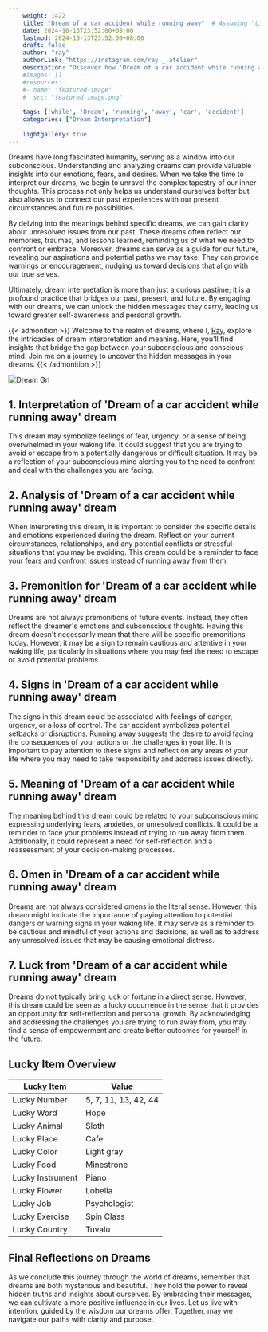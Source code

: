 ```yaml
---
    weight: 1422
    title: "Dream of a car accident while running away"  # Assuming 'title' column exists
    date: 2024-10-13T23:52:00+08:00
    lastmod: 2024-10-13T23:52:00+08:00
    draft: false
    author: "ray"
    authorLink: "https://instagram.com/ray._.atelier"
    description: "Discover how 'Dream of a car accident while running away' can interpret your future and uncover its significant meanings in your life."
    #images: []
    #resources:
    #- name: "featured-image"
    #  src: "featured-image.png"
    
    tags: ['while', 'Dream', 'running', 'away', 'car', 'accident']
    categories: ["Dream Interpretation"]
    
    lightgallery: true
---
```

    
Dreams have long fascinated humanity, serving as a window into our subconscious. Understanding and analyzing dreams can provide valuable insights into our emotions, fears, and desires. When we take the time to interpret our dreams, we begin to unravel the complex tapestry of our inner thoughts. This process not only helps us understand ourselves better but also allows us to connect our past experiences with our present circumstances and future possibilities.

By delving into the meanings behind specific dreams, we can gain clarity about unresolved issues from our past. These dreams often reflect our memories, traumas, and lessons learned, reminding us of what we need to confront or embrace. Moreover, dreams can serve as a guide for our future, revealing our aspirations and potential paths we may take. They can provide warnings or encouragement, nudging us toward decisions that align with our true selves.

Ultimately, dream interpretation is more than just a curious pastime; it is a profound practice that bridges our past, present, and future. By engaging with our dreams, we can unlock the hidden messages they carry, leading us toward greater self-awareness and personal growth.

{{< admonition >}}
Welcome to the realm of dreams, where I, [Ray](https://instagram.com/ray._.atelier), explore the intricacies of dream interpretation and meaning. Here, you’ll find insights that bridge the gap between your subconscious and conscious mind. Join me on a journey to uncover the hidden messages in your dreams.
{{< /admonition >}}

![Dream Grl](https://cdn.pixabay.com/photo/2017/11/02/03/35/gothic-2910057_1280.jpg "Dream Grl")

## 1. Interpretation of 'Dream of a car accident while running away' dream
 This dream may symbolize feelings of fear, urgency, or a sense of being overwhelmed in your waking life. It could suggest that you are trying to avoid or escape from a potentially dangerous or difficult situation. It may be a reflection of your subconscious mind alerting you to the need to confront and deal with the challenges you are facing.

## 2. Analysis of 'Dream of a car accident while running away' dream
 When interpreting this dream, it is important to consider the specific details and emotions experienced during the dream. Reflect on your current circumstances, relationships, and any potential conflicts or stressful situations that you may be avoiding. This dream could be a reminder to face your fears and confront issues instead of running away from them.

## 3. Premonition for 'Dream of a car accident while running away' dream
 Dreams are not always premonitions of future events. Instead, they often reflect the dreamer's emotions and subconscious thoughts. Having this dream doesn't necessarily mean that there will be specific premonitions today. However, it may be a sign to remain cautious and attentive in your waking life, particularly in situations where you may feel the need to escape or avoid potential problems.

## 4. Signs in 'Dream of a car accident while running away' dream
 The signs in this dream could be associated with feelings of danger, urgency, or a loss of control. The car accident symbolizes potential setbacks or disruptions. Running away suggests the desire to avoid facing the consequences of your actions or the challenges in your life. It is important to pay attention to these signs and reflect on any areas of your life where you may need to take responsibility and address issues directly.

## 5. Meaning of 'Dream of a car accident while running away' dream
 The meaning behind this dream could be related to your subconscious mind expressing underlying fears, anxieties, or unresolved conflicts. It could be a reminder to face your problems instead of trying to run away from them. Additionally, it could represent a need for self-reflection and a reassessment of your decision-making processes.

## 6. Omen in 'Dream of a car accident while running away' dream
 Dreams are not always considered omens in the literal sense. However, this dream might indicate the importance of paying attention to potential dangers or warning signs in your waking life. It may serve as a reminder to be cautious and mindful of your actions and decisions, as well as to address any unresolved issues that may be causing emotional distress.

## 7. Luck from 'Dream of a car accident while running away' dream
 Dreams do not typically bring luck or fortune in a direct sense. However, this dream could be seen as a lucky occurrence in the sense that it provides an opportunity for self-reflection and personal growth. By acknowledging and addressing the challenges you are trying to run away from, you may find a sense of empowerment and create better outcomes for yourself in the future.

## Lucky Item Overview
| Lucky Item          | Value              |
|---------------|--------------------|
| Lucky Number        | 5, 7, 11, 13, 42, 44  |
| Lucky Word          | Hope |
| Lucky Animal        | Sloth |
| Lucky Place         | Cafe     |
| Lucky Color         | Light gray     |
| Lucky Food          | Minestrone      |
| Lucky Instrument    | Piano |
| Lucky Flower        | Lobelia    |
| Lucky Job           | Psychologist       |
| Lucky Exercise      | Spin Class  |
| Lucky Country       | Tuvalu    |


##  Final Reflections on Dreams

As we conclude this journey through the world of dreams, remember that dreams are both mysterious and beautiful. They hold the power to reveal hidden truths and insights about ourselves. By embracing their messages, we can cultivate a more positive influence in our lives. Let us live with intention, guided by the wisdom our dreams offer. Together, may we navigate our paths with clarity and purpose.
